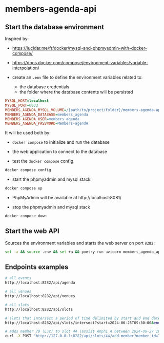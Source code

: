 # members-agenda-api

## Start the database environment

Inspired by:

- https://lucidar.me/fr/docker/mysql-and-phpmyadmin-with-docker-compose/
- https://docs.docker.com/compose/environment-variables/variable-interpolation/

- create an `.env` file to define the environment variables related to:

  - the database credentials
  - the folder where the database contents will be persisted

```ini
MYSQL_HOST=localhost
MYSQL_PORT=6033
MEMBERS_AGENDA_MYSQL_VOLUME=/{path/to/project/folder}/members-agenda-api/.local/mysql-volume
MEMBERS_AGENDA_DATABASE=members_agenda
MEMBERS_AGENDA_USER=members_agenda
MEMBERS_AGENDA_PASSWORD=Members-agendA
```

It will be used both by:

- `docker compose` to initialize and run the database
- the web application to connect to the database

- test the `docker compose` config:

```sh
docker compose config
```

- start the phpmyadmin and mysql stack

```sh
docker compose up
```

- PhpMyAdmin will be available at http://localhost:8081/

- stop the phpmyadmin and mysql stack

```sh
docker compose down
```

## Start the web API

Sources the environment variables and starts the web server on port `8282`:

```sh
set -a && source .env && set +a && poetry run uvicorn members_agenda_api.__main__:app --port 8282 --reload
```

## Endpoints examples

```sh
# all events
http://localhost:8282/api/agenda

# all venues
http://localhost:8282/api/venues

# all slots
http://localhost:8282/api/slots

# slots that intersect a period of time delimited by start and end datetimes
http://localhost:8282/api/slots/intersect?start=2024-06-25T09:30:00&end=2024-06-25T10:30:00
```

```sh
# adds member 79 (Luc) to slot 44 (assist Amphi A between 2024-06-27 10:15:00 and 12:30:00)
curl -X POST "http://127.0.0.1:8282/api/slots/44/add-member?member_id=79"
```